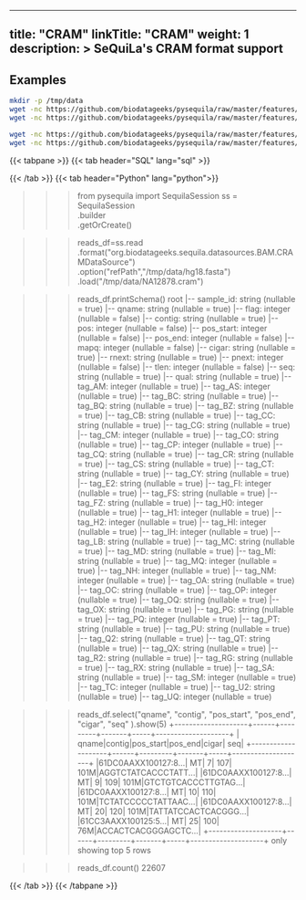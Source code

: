 
---
title: "CRAM"
linkTitle: "CRAM"
weight: 1
description: >
    SeQuiLa's CRAM format support
---

## Examples

```bash
mkdir -p /tmp/data
wget -nc https://github.com/biodatageeks/pysequila/raw/master/features/data/NA12878.multichrom.md.cram -O /tmp/data/NA12878.cram
wget -nc https://github.com/biodatageeks/pysequila/raw/master/features/data/NA12878.multichrom.md.cram.crai -O /tmp/data/NA12878.cram.crai

wget -nc https://github.com/biodatageeks/pysequila/raw/master/features/data/Homo_sapiens_assembly18_chr1_chrM.small.fasta -O /tmp/data/hg18.fasta
wget -nc https://github.com/biodatageeks/pysequila/raw/master/features/data/Homo_sapiens_assembly18_chr1_chrM.small.fasta.fai -O /tmp/data/hg18.fasta.fai
```



{{< tabpane >}}
{{< tab header="SQL" lang="sql" >}}

{{< /tab >}}
{{< tab header="Python" lang="python">}}
>>> from pysequila import SequilaSession
>>> ss = SequilaSession \
.builder \
.getOrCreate()

>>> reads_df=ss.read\
.format("org.biodatageeks.sequila.datasources.BAM.CRAMDataSource")\
.option("refPath","/tmp/data/hg18.fasta") \
.load("/tmp/data/NA12878.cram")

>>> reads_df.printSchema()
root
|-- sample_id: string (nullable = true)
|-- qname: string (nullable = true)
|-- flag: integer (nullable = false)
|-- contig: string (nullable = true)
|-- pos: integer (nullable = false)
|-- pos_start: integer (nullable = false)
|-- pos_end: integer (nullable = false)
|-- mapq: integer (nullable = false)
|-- cigar: string (nullable = true)
|-- rnext: string (nullable = true)
|-- pnext: integer (nullable = false)
|-- tlen: integer (nullable = false)
|-- seq: string (nullable = true)
|-- qual: string (nullable = true)
|-- tag_AM: integer (nullable = true)
|-- tag_AS: integer (nullable = true)
|-- tag_BC: string (nullable = true)
|-- tag_BQ: string (nullable = true)
|-- tag_BZ: string (nullable = true)
|-- tag_CB: string (nullable = true)
|-- tag_CC: string (nullable = true)
|-- tag_CG: string (nullable = true)
|-- tag_CM: integer (nullable = true)
|-- tag_CO: string (nullable = true)
|-- tag_CP: integer (nullable = true)
|-- tag_CQ: string (nullable = true)
|-- tag_CR: string (nullable = true)
|-- tag_CS: string (nullable = true)
|-- tag_CT: string (nullable = true)
|-- tag_CY: string (nullable = true)
|-- tag_E2: string (nullable = true)
|-- tag_FI: integer (nullable = true)
|-- tag_FS: string (nullable = true)
|-- tag_FZ: string (nullable = true)
|-- tag_H0: integer (nullable = true)
|-- tag_H1: integer (nullable = true)
|-- tag_H2: integer (nullable = true)
|-- tag_HI: integer (nullable = true)
|-- tag_IH: integer (nullable = true)
|-- tag_LB: string (nullable = true)
|-- tag_MC: string (nullable = true)
|-- tag_MD: string (nullable = true)
|-- tag_MI: string (nullable = true)
|-- tag_MQ: integer (nullable = true)
|-- tag_NH: integer (nullable = true)
|-- tag_NM: integer (nullable = true)
|-- tag_OA: string (nullable = true)
|-- tag_OC: string (nullable = true)
|-- tag_OP: integer (nullable = true)
|-- tag_OQ: string (nullable = true)
|-- tag_OX: string (nullable = true)
|-- tag_PG: string (nullable = true)
|-- tag_PQ: integer (nullable = true)
|-- tag_PT: string (nullable = true)
|-- tag_PU: string (nullable = true)
|-- tag_Q2: string (nullable = true)
|-- tag_QT: string (nullable = true)
|-- tag_QX: string (nullable = true)
|-- tag_R2: string (nullable = true)
|-- tag_RG: string (nullable = true)
|-- tag_RX: string (nullable = true)
|-- tag_SA: string (nullable = true)
|-- tag_SM: integer (nullable = true)
|-- tag_TC: integer (nullable = true)
|-- tag_U2: string (nullable = true)
|-- tag_UQ: integer (nullable = true)

>>> reads_df.select("qname", "contig", "pos_start", "pos_end", "cigar", "seq" ).show(5)
+--------------------+------+---------+-------+-----+--------------------+
|               qname|contig|pos_start|pos_end|cigar|                 seq|
+--------------------+------+---------+-------+-----+--------------------+
|61DC0AAXX100127:8...|    MT|        7|    107| 101M|AGGTCTATCACCCTATT...|
|61DC0AAXX100127:8...|    MT|        9|    109| 101M|GTCTGTCACCCTTGTAG...|
|61DC0AAXX100127:8...|    MT|       10|    110| 101M|TCTATCCCCCTATTAAC...|
|61DC0AAXX100127:8...|    MT|       20|    120| 101M|TATTATCCACTCACGGG...|
|61CC3AAXX100125:5...|    MT|       25|    100|  76M|ACCACTCACGGGAGCTC...|
+--------------------+------+---------+-------+-----+--------------------+
only showing top 5 rows

>>> reads_df.count()
22607


{{< /tab >}}
{{< /tabpane >}}